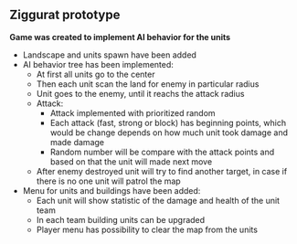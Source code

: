 ## Ziggurat prototype 

**Game was created to implement AI behavior for the units**

- Landscape and units spawn have been added
- AI behavior tree has been implemented:
  - At first all units go to the center
  - Then each unit scan the land for enemy in particular radius
  - Unit goes to the enemy, until it reachs the attack radius
  - Attack:
    - Attack implemented with prioritized random
    - Each attack (fast, strong or block) has beginning points, which would be change depends on how much unit took damage and made damage
    - Random number will be compare with the attack points and based on that the unit will made next move
  - After enemy destroyed unit will try to find another target, in case if there is no one unit will patrol the map
- Menu for units and buildings have been added:
  - Each unit will show statistic of the damage and health of the unit team
  - In each team building units can be upgraded
  - Player menu has possibility to clear the map from the units
